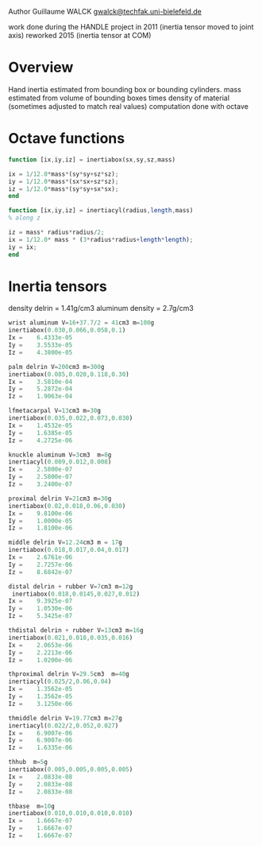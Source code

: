 Author Guillaume WALCK gwalck@techfak.uni-bielefeld.de

work done during the HANDLE project in 2011 (inertia tensor moved to joint axis)
reworked 2015 (inertia tensor at COM)

Overview
========

Hand inertia estimated from bounding box or bounding cylinders.
mass estimated from volume of bounding boxes times density of material
  (sometimes adjusted to match real values)
computation done with octave


Octave functions
================

```octave
function [ix,iy,iz] = inertiabox(sx,sy,sz,mass)

ix = 1/12.0*mass*(sy*sy+sz*sz);
iy = 1/12.0*mass*(sx*sx+sz*sz);
iz = 1/12.0*mass*(sy*sy+sx*sx);
end
```

```octave
function [ix,iy,iz] = inertiacyl(radius,length,mass)
% along z

iz = mass* radius*radius/2;
ix = 1/12.0* mass * (3*radius*radius+length*length);
iy = ix;
end
```

Inertia tensors
===============

density delrin = 1.41g/cm3
aluminum density = 2.7g/cm3

```octave
wrist aluminum V=16+37.7/2 = 41cm3 m=100g
inertiabox(0.030,0.066,0.058,0.1)
Ix =    6.4333e-05
Iy =    3.5533e-05
Iz =    4.3800e-05
```

```octave
palm delrin V=200cm3 m=300g
inertiabox(0.085,0.020,0.118,0.30)
Ix =    3.5810e-04
Iy =    5.2872e-04
Iz =    1.9063e-04
```

```octave
lfmetacarpal V=13cm3 m=30g
inertiabox(0.035,0.022,0.073,0.030)
Ix =    1.4532e-05
Iy =    1.6385e-05
Iz =    4.2725e-06
```

```octave
knuckle aluminum V=3cm3  m=8g
inertiacyl(0.009,0.012,0.008)
Ix =    2.5800e-07
Iy =    2.5800e-07
Iz =    3.2400e-07
```

```octave
proximal delrin V=21cm3 m=30g
inertiabox(0.02,0.018,0.06,0.030)
Ix =    9.8100e-06
Iy =    1.0000e-05
Iz =    1.8100e-06
```

```octave
middle delrin V=12.24cm3 m = 17g
inertiabox(0.018,0.017,0.04,0.017)
Ix =    2.6761e-06
Iy =    2.7257e-06
Iz =    8.6842e-07
```

```octave
distal delrin + rubber V=7cm3 m=12g
 inertiabox(0.018,0.0145,0.027,0.012)
Ix =    9.3925e-07
Iy =    1.0530e-06
Iz =    5.3425e-07
```

```octave
thdistal delrin + rubber V=13cm3 m=16g
inertiabox(0.021,0.018,0.035,0.016)
Ix =    2.0653e-06
Iy =    2.2213e-06
Iz =    1.0200e-06
```

```octave
thproximal delrin V=29.5cm3  m=40g
inertiacyl(0.025/2,0.06,0.04)
Ix =    1.3562e-05
Iy =    1.3562e-05
Iz =    3.1250e-06
```

```octave
thmiddle delrin V=19.77cm3 m=27g
inertiacyl(0.022/2,0.052,0.027)
Ix =    6.9007e-06
Iy =    6.9007e-06
Iz =    1.6335e-06
```

```octave
thhub  m=5g
inertiabox(0.005,0.005,0.005,0.005)
Ix =    2.0833e-08
Iy =    2.0833e-08
Iz =    2.0833e-08
```

```octave
thbase  m=10g
inertiabox(0.010,0.010,0.010,0.010)
Ix =    1.6667e-07
Iy =    1.6667e-07
Iz =    1.6667e-07
```
